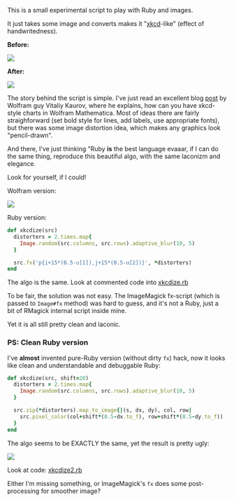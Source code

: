 This is a small experimental script to play with Ruby and images.

It just takes some image and converts makes it "[xkcd](http://xkcd.com/)-like" (effect of
handwritedness).

**Before:**

<img src="https://raw.github.com/zverok/xkcdize/master/image.png">

**After:**

<img src="https://raw.github.com/zverok/xkcdize/master/image-xkcd.png">

The story behind the script is simple. I've just read an excellent blog 
[post](http://blog.wolfram.com/2012/10/05/automating-xkcd-diagrams-transforming-serious-to-funny/)
by Wolfram guy Vitaliy Kaurov, where he explains, how can you have
xkcd-style charts in Wolfram Mathematica. Most of ideas there are fairly
straighforward (set bold style for lines, add labels, use appropriate fonts),
but there was some image distortion idea, which makes any graphics look
"pencil-drawn".

And there, I've just thinking "Ruby **is** the best language evaaar, if
I can do the same thing, reproduce this beautiful algo, with the same
laconizm and elegance.

Look for yourself, if I could!

Wolfram version:

<img src="https://raw.github.com/zverok/xkcdize/master/xkcd-distort-wolfram.png">

Ruby version:

```ruby
def xkcdize(src)
  distorters = 2.times.map{
    Image.random(src.columns, src.rows).adaptive_blur(10, 5)
  }

  src.fx('p{i+15*(0.5-u[1]),j+15*(0.5-u[2])}', *distorters)
end
```

The algo is the same. Look at commented code into [xkcdize.rb](https://github.com/zverok/xkcdize/blob/master/xkcdize.rb)

To be fair, the solution was not easy. The ImageMagick fx-script (which
is passed to `Image#fx` method) was hard to guess, and it's not a Ruby,
just a bit of RMagick internal script inside mine.

Yet it is all still pretty clean and laconic.

### PS: Clean Ruby version

I've **almost** invented pure-Ruby version (without dirty `fx`) hack, now
it looks like clean and understandable and debuggable Ruby:

```ruby
def xkcdize(src, shift=20)
  distorters = 2.times.map{
    Image.random(src.columns, src.rows).adaptive_blur(10, 5)
  }

  src.zip(*distorters).map_to_image{|(s, dx, dy), col, row|
    src.pixel_color(col+shift*(0.5-dx.to_f), row+shift*(0.5-dy.to_f))
  }
end
```

The algo seems to be EXACTLY the same, yet the result is pretty ugly:

<img src="https://raw.github.com/zverok/xkcdize/master/image-xkcd2.png">

Look at code: [xkcdize2.rb](https://github.com/zverok/xkcdize/blob/master/xkcdize2.rb)

Either I'm missing something, or ImageMagick's `fx` does some
post-processing for smoother image?
